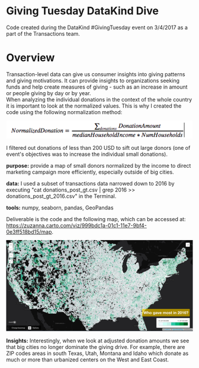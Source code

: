 # Giving Tuesday DataKind Dive

Code created during the DataKind #GivingTuesday event on 3/4/2017 as a part of the Transactions team.

# Overview
Transaction-level data can give us consumer insights into giving patterns and giving motivations.  It can  provide insights to organizations seeking funds and help create measures of giving - such as an increase in amount or people giving by day or by year.  
When analyzing the individual donations in the context of the whole country it is important to look at the normalized values. This is why I created the code using the following normalization method:

![normalizing](normalizing.png)

I filtered out donations of less than 200 USD to sift out large donors (one of event's objectives was to increase the individual small donations). 

**purpose:** provide a map of small donors normalized by the income to direct marketing campaign more efficiently, especially outside of big cities.

**data:** I used a subset of transactions data narrowed down to 2016 by executing "cat donations_post_gt.csv | grep 2016 >> donations_post_gt_2016.csv" in the Terminal. 

**tools:** numpy, seaborn, pandas, GeoPandas


Deliverable is the code and the following map, which can be accessed at: https://zuzanna.carto.com/viz/999bdc1a-01c1-11e7-9bf4-0e3ff518bd15/map.  

![map_image](map_image.png)

**Insights:**
Interestingly, when we look at adjusted donation amounts we see that big cities no longer dominate the giving drive. For example, there are ZIP codes areas in south Texas, Utah, Montana and Idaho which donate as much or more than urbanized centers on the West and East Coast. 